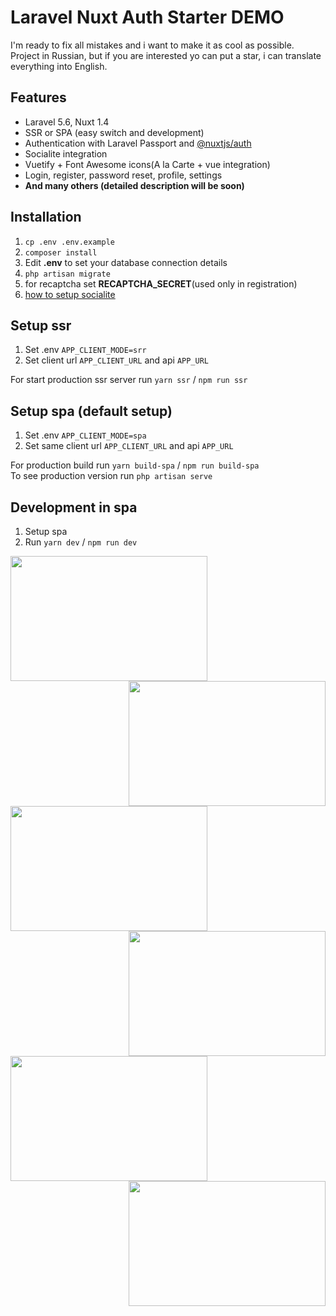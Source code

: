 # Laravel Nuxt Auth Starter DEMO

I'm ready to fix all mistakes and i want to make it as cool as possible.
Project in Russian, but if you are interested yo can put a star, i can translate everything into English.

## Features

- Laravel 5.6, Nuxt 1.4
- SSR or SPA (easy switch and development)
- Authentication with Laravel Passport and [@nuxtjs/auth](https://github.com/nuxt-community/auth-module)
- Socialite integration
- Vuetify + Font Awesome icons(A la Carte + vue integration)
- Login, register, password reset, profile, settings
- **And many others (detailed description will be soon)**

## Installation

1. `cp .env .env.example`
2. `composer install`
3. Edit **.env** to set your database connection details
4. `php artisan migrate`
5. for recaptcha set **RECAPTCHA_SECRET**(used only in registration)
6. [how to setup socialite](./docs/SOCIALITE.md)

## Setup ssr
1. Set .env `APP_CLIENT_MODE=srr`
2. Set client url `APP_CLIENT_URL` and api `APP_URL`

For start production ssr server run `yarn ssr` / `npm run ssr`

## Setup spa (default setup)
1. Set .env `APP_CLIENT_MODE=spa`
2. Set same client url `APP_CLIENT_URL` and api `APP_URL`

For production build run `yarn build-spa` / `npm run build-spa`  
To see production version run `php artisan serve`


## Development in spa

1. Setup spa
2. Run `yarn dev` / `npm run dev`  


<img align="left" width="315" height="200" src="https://i.imgur.com/9rDip2L.png">
<img align="right" width="315" height="200" src="https://i.imgur.com/2mWCW9w.png">

<img align="left" width="315" height="200" src="https://i.imgur.com/WCqVvJe.png">
<img align="right" width="315" height="200" src="https://i.imgur.com/yREueWw.png">

<img align="left" width="315" height="200" src="https://i.imgur.com/xgFSMDu.png">
<img align="right" width="315" height="200" src="https://i.imgur.com/QhEjkU7.png">
